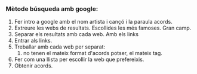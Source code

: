 ###    Mètode búsqueda amb google:
1) Fer intro a google amb el nom artista i cançó i la paraula acords.
2) Extreure les webs de resultats. Escollides les més famoses. Gran camp.
3) Separar els resultats amb cada web. Amb els links
4) Entrar als links.
5) Treballar amb cada web per separat:
   1) no tenen el mateix format d'acords potser, el mateix tag.
6) Fer com una llista per escollir la web que prefereixis. 
7) Obtenir acords.
